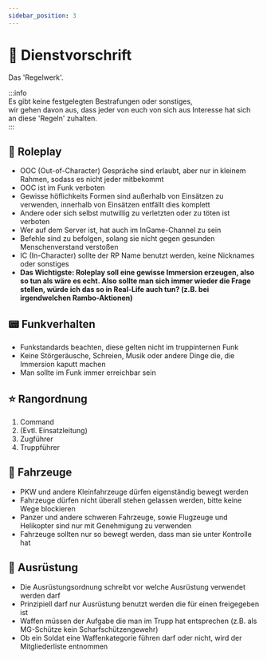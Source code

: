 ```yaml
---
sidebar_position: 3
---
```


# 📕 Dienstvorschrift

Das 'Regelwerk'.

:::info   
Es gibt keine festgelegten Bestrafungen oder sonstiges,  
wir gehen davon aus, dass jeder von euch von sich aus Interesse hat sich an diese 'Regeln' zuhalten.  
:::


## 🎲 Roleplay

- OOC (Out-of-Character) Gespräche sind erlaubt, aber nur in kleinem Rahmen, sodass es nicht jeder mitbekommt
- OOC ist im Funk verboten
- Gewisse höflichkeits Formen sind außerhalb von Einsätzen zu verwenden, innerhalb von Einsätzen entfällt dies komplett
- Andere oder sich selbst mutwillig zu verletzten oder zu töten ist verboten
- Wer auf dem Server ist, hat auch im InGame-Channel zu sein
- Befehle sind zu befolgen, solang sie nicht gegen gesunden Menschenverstand verstoßen
- IC (In-Character) sollte der RP Name benutzt werden, keine Nicknames oder sonstiges
- **Das Wichtigste: Roleplay soll eine gewisse Immersion erzeugen, also so tun als wäre es echt. Also sollte man sich immer wieder die Frage stellen, würde ich das so in Real-Life auch tun? (z.B. bei irgendwelchen Rambo-Aktionen)**

## 📟 Funkverhalten

- Funkstandards beachten, diese gelten nicht im truppinternen Funk
- Keine Störgeräusche, Schreien, Musik oder andere Dinge die, die Immersion kaputt machen
- Man sollte im Funk immer erreichbar sein

## ⭐ Rangordnung

1. Command
2. (Evtl. Einsatzleitung)
3. Zugführer
4. Truppführer

## 🚗 Fahrzeuge

- PKW und andere Kleinfahrzeuge dürfen eigenständig bewegt werden
- Fahrzeuge dürfen nicht überall stehen gelassen werden, bitte keine Wege blockieren
- Panzer und andere schweren Fahrzeuge, sowie Flugzeuge und Helikopter sind nur mit Genehmigung zu verwenden
- Fahrzeuge sollten nur so bewegt werden, dass man sie unter Kontrolle hat

## 🎒 Ausrüstung

- Die Ausrüstungsordnung schreibt vor welche Ausrüstung verwendet werden darf
- Prinzipiell darf nur Ausrüstung benutzt werden die für einen freigegeben ist
- Waffen müssen der Aufgabe die man im Trupp hat entsprechen (z.B. als MG-Schütze kein Scharfschützengewehr)
- Ob ein Soldat eine Waffenkategorie führen darf oder nicht, wird der Mitgliederliste entnommen
